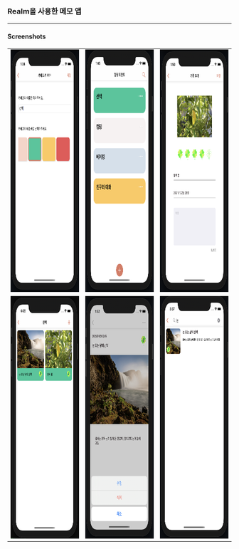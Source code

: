 ### **Realm을 사용한 메모 앱**
---
#### Screenshots
<table>
  <tr>
    <td><img src="./images/Screen1.png" height = "545" width="271.25"></td>
    <td><img src="./images/Screen2.png" height = "545" width="271.25"></td>
    <td><img src="./images/Screen3.png" height = "545" width="271.25"></td>
  </tr>
  <tr>
    <td><img src="./images/Screen4.png" height = "545" width="271.25"></td>
    <td><img src="./images/Screen5.png" height = "545" width="271.25"></td>
    <td><img src="./images/Screen6.png" height = "545" width="271.25"></td>

  </tr>
</table>